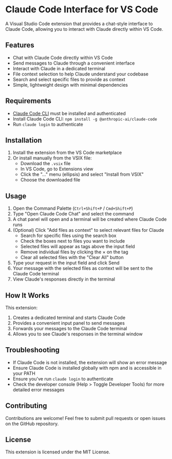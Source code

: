 # Claude Code Interface for VS Code

A Visual Studio Code extension that provides a chat-style interface to Claude Code, allowing you to interact with Claude directly within VS Code.

## Features

- Chat with Claude Code directly within VS Code
- Send messages to Claude through a convenient interface
- Interact with Claude in a dedicated terminal
- File context selection to help Claude understand your codebase
- Search and select specific files to provide as context
- Simple, lightweight design with minimal dependencies

## Requirements

- [Claude Code CLI](https://github.com/anthropics/claude-code) must be installed and authenticated
- Install Claude Code CLI: `npm install -g @anthropic-ai/claude-code`
- Run `claude login` to authenticate

## Installation

1. Install the extension from the VS Code marketplace
2. Or install manually from the VSIX file:
   - Download the `.vsix` file
   - In VS Code, go to Extensions view
   - Click the "..." menu (ellipsis) and select "Install from VSIX"
   - Choose the downloaded file

## Usage

1. Open the Command Palette (`Ctrl+Shift+P` / `Cmd+Shift+P`)
2. Type "Open Claude Code Chat" and select the command
3. A chat panel will open and a terminal will be created where Claude Code runs
4. (Optional) Click "Add files as context" to select relevant files for Claude
   - Search for specific files using the search box
   - Check the boxes next to files you want to include
   - Selected files will appear as tags above the input field
   - Remove individual files by clicking the × on the tag
   - Clear all selected files with the "Clear All" button
5. Type your request in the input field and click Send
6. Your message with the selected files as context will be sent to the Claude Code terminal
7. View Claude's responses directly in the terminal

## How It Works

This extension:
1. Creates a dedicated terminal and starts Claude Code
2. Provides a convenient input panel to send messages
3. Forwards your messages to the Claude Code terminal
4. Allows you to see Claude's responses in the terminal window

## Troubleshooting

- If Claude Code is not installed, the extension will show an error message
- Ensure Claude Code is installed globally with npm and is accessible in your PATH
- Ensure you've run `claude login` to authenticate
- Check the developer console (Help > Toggle Developer Tools) for more detailed error messages

## Contributing

Contributions are welcome! Feel free to submit pull requests or open issues on the GitHub repository.

## License

This extension is licensed under the MIT License.